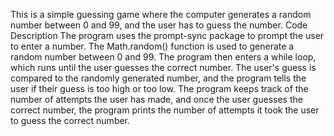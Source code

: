 This is a simple guessing game where the computer generates a random number between 0 and 99, and the user has to guess the number.
Code Description
The program uses the prompt-sync package to prompt the user to enter a number. The Math.random() function is used to generate a random number between 0 and 99. The program then enters a while loop, which runs until the user guesses the correct number. The user's guess is compared to the randomly generated number, and the program tells the user if their guess is too high or too low. The program keeps track of the number of attempts the user has made, and once the user guesses the correct number, the program prints the number of attempts it took the user to guess the correct number.
